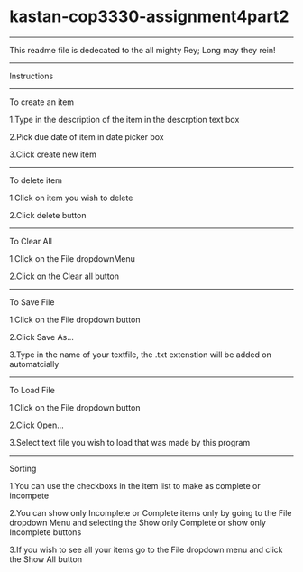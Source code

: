 # kastan-cop3330-assignment4part2

-------

This readme file is dedecated to the all mighty Rey; Long may they rein!

-------

Instructions

-------

To create an item

1.Type in the description of the item in the descrption text box

2.Pick due date of item in date picker box

3.Click create new item

-------

To delete item

1.Click on item you wish to delete

2.Click delete button

-------

To Clear All

1.Click on the File dropdownMenu

2.Click on the Clear all button

-------

To Save File

1.Click on the File dropdown button

2.Click Save As...

3.Type in the name of your textfile, the .txt extenstion will be added on automatcially

-------

To Load File

1.Click on the File dropdown button

2.Click Open...

3.Select text file you wish to load that was made by this program

-------

Sorting

1.You can use the checkboxs in the item list to make as complete or incompete

2.You can show only Incomplete or Complete items only by going to the File dropdown Menu and selecting the Show only Complete or show only Incomplete buttons

3.If you wish to see all your items go to the File dropdown menu and click the Show All button

